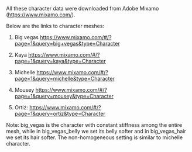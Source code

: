 All these character data were downloaded from Adobe Mixamo (https://www.mixamo.com/).

Below are the links to character meshes:
1. Big vegas
https://www.mixamo.com/#/?page=1&query=big+vegas&type=Character

2. Kaya
https://www.mixamo.com/#/?page=1&query=kaya&type=Character

3. Michelle
https://www.mixamo.com/#/?page=1&query=michelle&type=Character

4. Mousey
https://www.mixamo.com/#/?page=1&query=mousey&type=Character

5. Ortiz:
https://www.mixamo.com/#/?page=1&query=ortiz&type=Character


Note: big_vegas is the character with constant stiffness among the entire mesh, while in big_vegas_belly we set its belly softer and in big_vegas_hair we set its hair softer. The non-homogeneous setting is similar to michelle character. 
